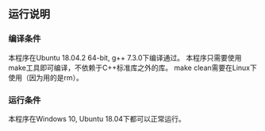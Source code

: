 ## 运行说明

### 编译条件

本程序在Ubuntu 18.04.2 64-bit, g++ 7.3.0下编译通过。
本程序只需要使用make工具即可编译，不依赖于C++标准库之外的库。
make clean需要在Linux下使用（因为用的是rm）。

### 运行条件

本程序在Windows 10, Ubuntu 18.04下都可以正常运行。
